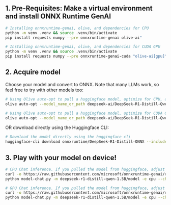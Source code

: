 ## 1. Pre-Requisites: Make a virtual environment and install ONNX Runtime GenAI
```bash
# Installing onnxruntime-genai, olive, and dependencies for CPU
python -m venv .venv && source .venv/bin/activate
pip install requests numpy --pre onnxruntime-genai olive-ai"
```

```bash
# Installing onnxruntime-genai, olive, and dependencies for CUDA GPU
python -m venv .venv && source .venv/bin/activate
pip install requests numpy --pre onnxruntime-genai-cuda "olive-ai[gpu]"
```

## 2. Acquire model

Choose your model and convert to ONNX. Note that many LLMs work, so feel free to try with other models too:

```bash
# Using Olive auto-opt to pull a huggingface model, optimize for CPU, and quantize to INT4 using RTN. 
olive auto-opt --model_name_or_path deepseek-ai/DeepSeek-R1-Distill-Qwen-1.5B --output_path ./deepseek-r1-distill-qwen-1.5B --device cpu --provider CPUExecutionProvider --precision int4 --use_model_builder --log_level 1
```

```bash
# Using Olive auto-opt to pull a huggingface model, optimize for CUDA GPUs, and quantize to INT4 using RTN. 
olive auto-opt --model_name_or_path deepseek-ai/DeepSeek-R1-Distill-Qwen-1.5B --output_path ./deepseek-r1-distill-qwen-1.5B --device gpu --provider CUDAExecutionProvider --precision int4 --use_model_builder --log_level 1
```

OR download directly using the Huggingface CLI: 

```bash
# Download the model directly using the huggingface cli
huggingface-cli download onnxruntime/DeepSeek-R1-Distill-ONNX --include 'deepseek-r1-distill-qwen-1.5B/*' --local-dir .
```

## 3. Play with your model on device!
```bash
# CPU Chat inference. If you pulled the model from huggingface, adjust the model directory (-m) accordingly 
curl -o https://raw.githubusercontent.com/microsoft/onnxruntime-genai/refs/heads/main/examples/python/model-chat.py
python model-chat.py -m deepseek-r1-distill-qwen-1.5B/model -e cpu --chat_template "<|begin▁of▁sentence|><|User|>{input}<|Assistant|>"
```

```bash
# GPU Chat inference. If you pulled the model from huggingface, adjust the model directory (-m) accordingly 
curl -o https://raw.githubusercontent.com/microsoft/onnxruntime-genai/refs/heads/main/examples/python/model-chat.py
python model-chat.py -m deepseek-r1-distill-qwen-1.5B/model -e cpu --chat_template "<|begin▁of▁sentence|><|User|>{input}<|Assistant|>"
```
